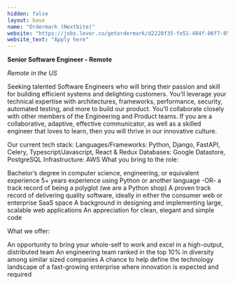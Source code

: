 ```yaml
---
hidden: false
layout: base
name: "Ordermark (Nextbite)"
website: "https://jobs.lever.co/getordermark/d2228f35-fe51-484f-86f7-85262e0e3290"
website_text: "Apply here"
---
```


**Senior Software Engineer - Remote**

*Remote in the US*

Seeking talented Software Engineers who will bring their passion and skill for building efficient systems and delighting customers. You’ll leverage your technical expertise with architectures, frameworks, performance, security, automated testing, and more to build our product. You’ll collaborate closely with other members of the Engineering and Product teams. If you are a collaborative, adaptive, effective communicator, as well as a skilled engineer that loves to learn, then you will thrive in our innovative culture.

Our current tech stack:
Languages/Frameworks: Python, Django, FastAPI, Celery, Typescript/Javascript, React & Redux
Databases: Google Datastore, PostgreSQL
Infrastructure: AWS
What you bring to the role:

Bachelor’s degree in computer science, engineering, or equivalent experience
5+ years experience using Python or another language -OR- a track record of being a polyglot (we are a Python shop)
A proven track record of delivering quality software, ideally in either the consumer web or enterprise SaaS space
A background in designing and implementing large, scalable web applications
An appreciation for clean, elegant and simple code

What we offer:

An opportunity to bring your whole-self to work and excel in a high-output, distributed team
An engineering team ranked in the top 10% in diversity among similar sized companies
A chance to help define the technology landscape of a fast-growing enterprise where innovation is expected and required


